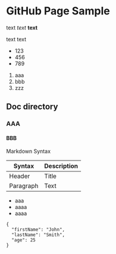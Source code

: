 # GitHub Page Sample

text *text* __text__

text text 

- 123
- 456
- 789

1. aaa
2. bbb
3. zzz

## Doc directory

### AAA

#### BBB

Markdown Syntax

| Syntax | Description |
| ----------- | ----------- |
| Header | Title |
| Paragraph | Text |

- aaa
- aaaa
- aaaa

```
{
  "firstName": "John",
  "lastName": "Smith",
  "age": 25
}
```